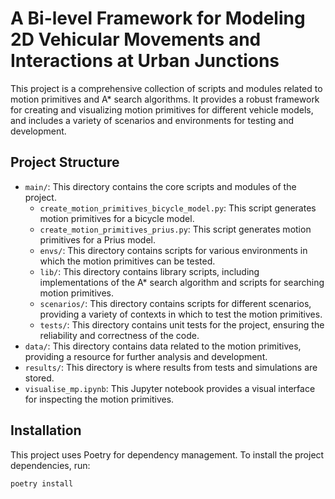 # A Bi-level Framework for Modeling 2D Vehicular Movements and Interactions at Urban Junctions

This project is a comprehensive collection of scripts and modules related to motion primitives and A* search algorithms. It provides a robust framework for creating and visualizing motion primitives for different vehicle models, and includes a variety of scenarios and environments for testing and development.

## Project Structure

- `main/`: This directory contains the core scripts and modules of the project.
    - `create_motion_primitives_bicycle_model.py`: This script generates motion primitives for a bicycle model.
    - `create_motion_primitives_prius.py`: This script generates motion primitives for a Prius model.
    - `envs/`: This directory contains scripts for various environments in which the motion primitives can be tested.
    - `lib/`: This directory contains library scripts, including implementations of the A* search algorithm and scripts for searching motion primitives.
    - `scenarios/`: This directory contains scripts for different scenarios, providing a variety of contexts in which to test the motion primitives.
    - `tests/`: This directory contains unit tests for the project, ensuring the reliability and correctness of the code.
- `data/`: This directory contains data related to the motion primitives, providing a resource for further analysis and development.
- `results/`: This directory is where results from tests and simulations are stored.
- `visualise_mp.ipynb`: This Jupyter notebook provides a visual interface for inspecting the motion primitives.

## Installation

This project uses Poetry for dependency management. To install the project dependencies, run:

```sh
poetry install
